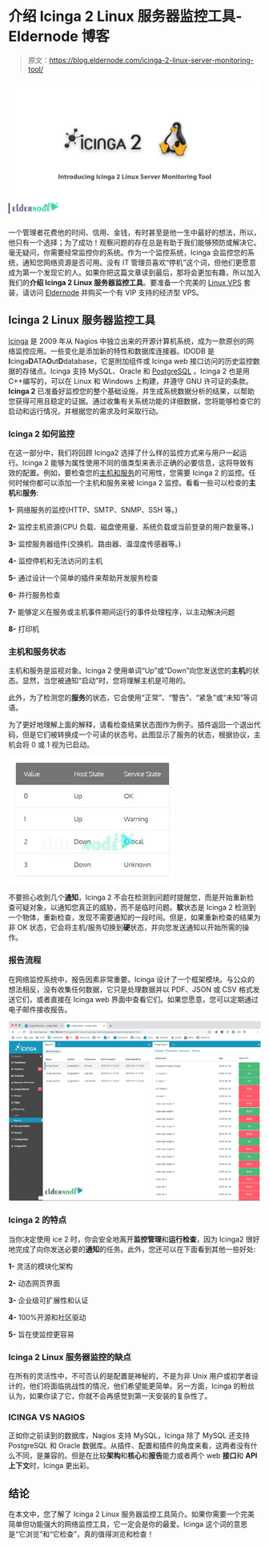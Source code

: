 # 介绍 Icinga 2 Linux 服务器监控工具- Eldernode 博客

> 原文：<https://blog.eldernode.com/icinga-2-linux-server-monitoring-tool/>

![Introducing Icinga 2 Linux Server Monitoring Tool](img/878970fe3db5885bd087be5607de2f57.png)

一个管理者花费他的时间、信用、金钱，有时甚至是他一生中最好的想法，所以，他只有一个选择；为了成功！观察问题的存在总是有助于我们能够预防或解决它。毫无疑问，你需要经常监控你的系统。作为一个监控系统，Icinga 会监控您的系统，通知您网络资源是否可用。没有 IT 管理员喜欢“停机”这个词，但他们更愿意成为第一个发现它的人。如果你把这篇文章读到最后，那将会更加有趣，所以加入我们的**介绍 Icinga 2 Linux 服务器监控工具**。要准备一个完美的 [Linux VPS](https://eldernode.com/linux-vps/) 套装，请访问 [Eldernode](https://eldernode.com/) 并购买一个有 VIP 支持的经济型 VPS。

## Icinga 2 Linux 服务器监控工具

[Icinga](https://icinga.com/) 是 2009 年从 Nagios 中独立出来的开源计算机系统，成为一款原创的网络监控应用。一些变化是添加新的特性和数据库连接器。IDODB 是**I**cinga**D**ATA**O**ut**D**database，它是附加组件或 Icinga web 接口访问的历史监控数据的存储点。Icinga 支持 MySQL、Oracle 和 [PostgreSQL](https://blog.eldernode.com/tutorial-postgresql-installation-ubuntu-20/) 。Icinga 2 也是用 C++编写的，可以在 Linux 和 Windows 上构建，并遵守 GNU 许可证的条款。 **Icinga 2** 已准备好监控您的整个基础设施，并生成系统数据分析的结果，以帮助您获得可用且稳定的证据。通过收集有关系统功能的详细数据，您将能够检查它的启动和运行情况，并根据您的需求及时采取行动。

### Icinga 2 如何监控

在这一部分中，我们将回顾 Icinga2 选择了什么样的监控方式来与用户一起运行。Icinga 2 能够为属性使用不同的值类型来表示正确的必要信息，这将导致有效的配置。例如，要检查您的[主机和服务](https://eldernode.com/vps-hosting/)的可用性，您需要 Icinga 2 的监控。任何时候你都可以添加一个主机和服务来被 Icinga 2 监控。看看一些可以检查的**主机**和**服务**:

**1-** 网络服务的监控(HTTP、SMTP、SNMP、SSH 等。)

**2-** 监控主机资源(CPU 负载、磁盘使用量、系统负载或当前登录的用户数量等。)

**3-** 监控服务器组件(交换机、路由器、温湿度传感器等。)

**4-** 监控停机和无法访问的主机

**5-** 通过设计一个简单的插件来帮助开发服务检查

**6-** 并行服务检查

**7-** 能够定义在服务或主机事件期间运行的事件处理程序，以主动解决问题

**8-** 打印机

### 主机和服务状态

主机和服务是监视对象。Icinga 2 使用单词“Up”或“Down”向您发送您的**主机**的状态。显然，当您被通知“启动”时，您将理解主机是可用的。

此外，为了检测您的**服务**的状态，它会使用“正常”、“警告”、“紧急”或“未知”等词语。

为了更好地理解上面的解释，请看检查结果状态图作为例子。插件返回一个退出代码，但是它们被转换成一个可读的状态号。此图显示了服务的状态，根据协议，主机会将 0 或 1 视为已启动。

![Check Result State Map](img/5aa1195a26b9d53979315a79c7ac16de.png)

不要担心收到几个**通知**，Icinga 2 不会在检测到问题时提醒您，而是开始重新检查可疑对象，以通知您真正的威胁，而不是临时问题。**软**状态是 Icinga 2 检测到一个物体，重新检查，发现不需要通知的一段时间。但是，如果重新检查的结果为非 OK 状态，它会将主机/服务切换到**硬**状态，并向您发送通知以开始所需的操作。

### 报告流程

在网络监控系统中，报告因素非常重要。Icinga 设计了一个框架模块。与公众的想法相反，没有收集任何数据，它只是处理数据并以 PDF、JSON 或 CSV 格式发送它们，或者直接在 Icinga web 界面中查看它们。如果您愿意，您可以定期通过电子邮件接收报告。

![Icinga Reporting Process](img/a3803e796426c2e9ea21c0f03e97f14c.png)

### Icinga 2 的特点

当你决定使用 ice 2 时，你会安全地离开**监控管理**和**运行检查**，因为 Icinga2 很好地完成了向你发送必要的**通知**的任务。此外，您还可以在下面看到其他一些好处:

**1-** 灵活的模块化架构

**2-** 动态网页界面

**3-** 企业级可扩展性和认证

**4-** 100%开源和社区驱动

**5-** 旨在使监控更容易

### Icinga 2 Linux 服务器监控的缺点

在所有的灵活性中，不可否认的是配置是神秘的，不是为非 Unix 用户或初学者设计的，他们将面临挑战性的情况，他们希望能更简单。另一方面，Icinga 的粉丝认为，如果你读了它，你就不会再感觉到第一天安装的复杂性了。

### ICINGA VS NAGIOS

正如你之前读到的数据库，Nagios 支持 MySQL，Icinga 除了 MySQL 还支持 PostgreSQL 和 Oracle 数据库。从插件、配置和插件的角度来看，这两者没有什么不同，是兼容的。但是在比较**架构**和**核心**和**报告**能力或者两个 web **接口**和 **API 上下文**时，Icinga 更出彩。

## 结论

在本文中，您了解了 Icinga 2 Linux 服务器监控工具简介。如果你需要一个完美简单但功能强大的网络监控工具，它一定会是你的最爱。Icinga 这个词的意思是“它浏览”和“它检查”，真的值得浏览和检查！